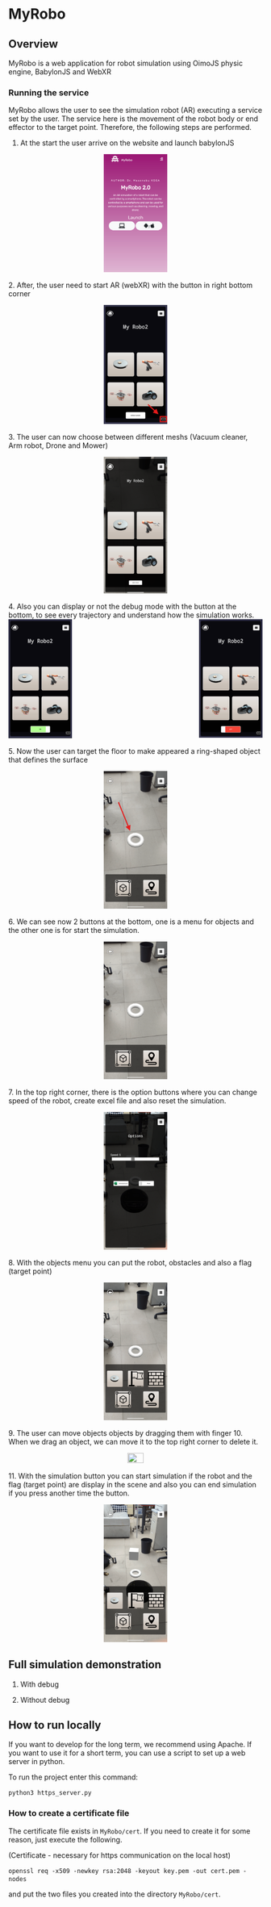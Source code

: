 # MyRobo
## Overview
MyRobo is a web application for robot simulation using OimoJS physic engine, BabylonJS and WebXR

### Running the service
MyRobo allows the user to see the simulation robot (AR) executing a service set by the user.
The service here is the movement of the robot body or end effector to the target point.
Therefore, the following steps are performed.

1. At the start the user arrive on the website and launch babylonJS
<p align="center">
    <img style="text-align: center;" src="./assetsReadMe/website.png" width="25%" height="25%"/>
</p>
2. After, the user need to start AR (webXR) with the button in right bottom corner
<p align="center">
    <img style="text-align: center;" src="./assetsReadMe/menu.png" width="25%" height="25%"/>
</p>
3. The user can now choose between different meshs (Vacuum cleaner, Arm robot, Drone and Mower)
<p align="center">
    <img src="./assetsReadMe/ARstart.png" width="25%" height="25%"/>
</p>
4. Also you can display or not the debug mode with the button at the bottom, to see every trajectory and understand how the simulation works.
<img align="left" src="./assetsReadMe/debugTrue.png" width="25%" height="25%"/>
<img align="right" src="./assetsReadMe/debugFalse.png" width="25%" height="25%"/>
<br clear="left"/>
</br>
5. Now the user can target the floor to make appeared a ring-shaped object that defines the surface
<p align="center">
    <img src="./assetsReadMe/mainPage.png" width="25%" height="25%"/>
</p>
6. We can see now 2 buttons at the bottom, one is a menu for objects and the other one is for start the simulation.
<p align="center">
    <img src="./assetsReadMe/mainPage2.png" width="25%" height="25%"/>
</p>
7. In the top right corner, there is the option buttons where you can change speed of the robot, create excel file and also reset the simulation.
<p align="center">
    <img src="./assetsReadMe/optionsMenu.png" width="25%" height="25%"/>
</p>
8. With the objects menu you can put the robot, obstacles and also a flag (target point)
<p align="center">
    <img src="./assetsReadMe/objectPage.png" width="25%" height="25%"/>
</p>
9. The user can move objects objects by dragging them with finger
10. When we drag an object, we can move it to the top right corner to delete it.
<p align="center">
    <img src="./assetsReadMe/deleteObject.gif" width="25%" height="25%"/>
</p>
11. With the simulation button you can start simulation if the robot and the flag (target point) are display in the scene and also you can end simulation if you press another time the button.
<p align="center">
    <img src="./assetsReadMe/allObjects.png" width="25%" height="25%"/>
</p>

## Full simulation demonstration
1. With debug

2. Without debug

## How to run locally
If you want to develop for the long term, we recommend using Apache.
If you want to use it for a short term, you can use a script to set up a web server in python.

To run the project enter this command:
```
python3 https_server.py
```

### How to create a certificate file
The certificate file exists in `MyRobo/cert`.
If you need to create it for some reason, just execute the following.

(Certificate - necessary for https communication on the local host)

```
openssl req -x509 -newkey rsa:2048 -keyout key.pem -out cert.pem -nodes

```

and put the two files you created into the directory `MyRobo/cert`.
